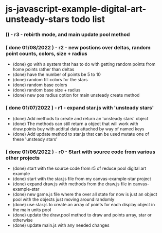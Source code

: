 # js-javascript-example-digital-art-unsteady-stars todo list

<!-- Maintenance -->

<!-- Additional Features -->

### () - r3 - rebirth mode, and main update pool method

<!-- General Idea or MVP of Project done -->

### ( done 01/08/2022 ) - r2 - new postions over deltas, random point counts, colors, size + radius
* (done) go with a system that has to do with getting random points from home points rather than deltas
* (done) have the number of points be 5 to 10
* (done) random fill colors for the stars
* (done) random base colors
* (done) random base size + radius
* (done) new pos radius option for main unsteady create method

### ( done 01/07/2022 ) - r1 - expand star.js with 'unsteady stars'
* (done) Add methods to create and return an 'unsteady stars' object
* (done) The methods can still return a object that will work with draw.points buy with addital data attached by way of named keys
* (done) Add update method to star.js that can be used mutate one of these 'unsteady stars'

### ( done 01/06/2022 ) - r0 - Start with source code from various other projects
* (done) start with the source code from r5 of reduce pool digital art example
* (done) start with the star.js file from my canvas-example-star project
* (done) expand draw.js with methods from the draw.js file in canvas-example-star
* (done) new game.js file where the over all state for now is just an object pool with the objects just moving around randomly
* (done) use star.js to create an array of points for each display object in the main units pool
* (done) update the draw.pool method to draw and points array, star or otherwise
* (done) update main.js with any needed changes